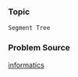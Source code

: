### Topic

    Segment Tree

### Problem Source

[informatics](http://informatics.mccme.ru/mod/statements/view3.php?chapterid=3313#1)

